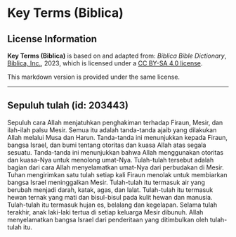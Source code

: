 # Key Terms (Biblica)

## License Information

**Key Terms (Biblica)** is based on and adapted from: _Biblica Bible Dictionary_, [Biblica, Inc.](https://www.biblica.com/), 2023, which is licensed under a [CC BY-SA 4.0 license](https://creativecommons.org/licenses/by-sa/4.0/legalcode.en).

This markdown version is provided under the same license.



--------------------------------

## Sepuluh tulah (id: 203443)

Sepuluh cara Allah menjatuhkan penghakiman terhadap Firaun, Mesir, dan ilah\-ilah palsu Mesir. Semua itu adalah tanda\-tanda ajaib yang dilakukan Allah melalui Musa dan Harun. Tanda\-tanda ini menunjukkan kepada Firaun, bangsa Israel, dan bumi tentang otoritas dan kuasa Allah atas segala sesuatu. Tanda\-tanda ini menunjukkan bahwa Allah menggunakan otoritas dan kuasa\-Nya untuk menolong umat\-Nya. Tulah\-tulah tersebut adalah bagian dari cara Allah menyelamatkan umat\-Nya dari perbudakan di Mesir. Tuhan mengirimkan satu tulah setiap kali Firaun menolak untuk membiarkan bangsa Israel meninggalkan Mesir. Tulah\-tulah itu termasuk air yang berubah menjadi darah, katak, agas, dan lalat. Tulah\-tulah itu termasuk hewan ternak yang mati dan bisul\-bisul pada kulit hewan dan manusia. Tulah\-tulah itu termasuk hujan es, belalang dan kegelapan. Selama tulah terakhir, anak laki\-laki tertua di setiap keluarga Mesir dibunuh. Allah menyelamatkan bangsa Israel dari penderitaan yang ditimbulkan oleh tulah\-tulah itu.


